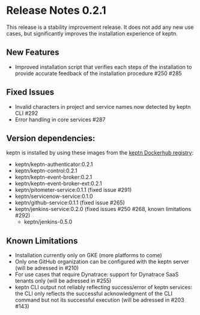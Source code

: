 # Release Notes 0.2.1

This release is a stability improvement release. It does not add any new use cases, but significantly improves the installation experience of keptn.

## New Features

- Improved installation script that verifies each steps of the installation to provide accurate feedback of the installation procedure #250 #285

## Fixed Issues

- Invalid characters in project and service names now detected by keptn CLI #292 
- Error handling in core services #287

## Version dependencies:

keptn is installed by using these images from the [keptn Dockerhub registry](https://hub.docker.com/u/keptn):

- keptn/keptn-authenticator:0.2.1
- keptn/keptn-control:0.2.1
- keptn/keptn-event-broker:0.2.1
- keptn/keptn-event-broker-ext:0.2.1
- keptn/pitometer-service:0.1.1 (fixed issue #291)
- keptn/servicenow-service:0.1.0
- keptn/github-service:0.1.1 (fixed issue #265)
- keptn/jenkins-service:0.2.0 (fixed issues #250 #268, known limitations #292)
  - keptn/jenkins-0.5.0

## Known Limitations

- Installation currently only on GKE (more platforms to come)
- Only one GitHub organization can be configured with the keptn server (will be adressed in #210)
- For use cases that require Dynatrace: support for Dynatrace SaaS tenants only (will be adressed in #255)
- keptn CLI output not reliably reflecting success/error of keptn services: the CLI only reflects the successful acknowledgment of the CLI command but not its successful execution (will be adressed in #203 #143)

